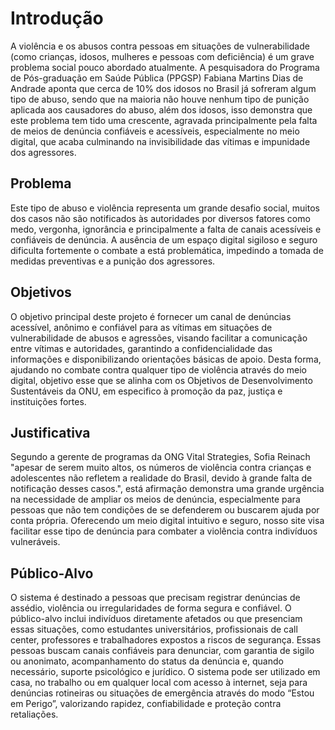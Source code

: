 # Introdução

A violência e os abusos contra pessoas em situações de vulnerabilidade (como crianças, idosos, mulheres e pessoas com deficiência) é um grave problema social pouco abordado atualmente. A pesquisadora do Programa de Pós-graduação em Saúde Pública (PPGSP) Fabiana Martins Dias de Andrade aponta que cerca de 10% dos idosos no Brasil já sofreram algum tipo de abuso, sendo que na maioria não houve nenhum tipo de punição aplicada aos causadores do abuso, além dos idosos, isso demonstra que este problema tem tido uma crescente, agravada principalmente pela falta de meios de denúncia confiáveis e acessíveis, especialmente no meio digital, que acaba culminando na invisibilidade das vítimas e impunidade dos agressores.

## Problema
Este tipo de abuso e violência representa um grande desafio social, muitos dos casos não são notificados às autoridades por diversos fatores como medo, vergonha, ignorância e principalmente a falta de canais acessíveis e confiáveis de denúncia. A ausência de um espaço digital sigiloso e seguro dificulta fortemente o combate a está problemática, impedindo a tomada de medidas preventivas e a punição dos agressores.

## Objetivos

O objetivo principal deste projeto é fornecer um canal de denúncias acessível, anônimo e confiável para as vítimas em situações de vulnerabilidade de abusos e agressões, visando facilitar a comunicação entre vítimas e autoridades, garantindo a confidencialidade das informações e disponibilizando orientações básicas de apoio. Desta forma, ajudando no combate contra qualquer tipo de violência através do meio digital, objetivo esse que se alinha com os Objetivos de Desenvolvimento Sustentáveis da ONU, em especifico à promoção da paz, justiça e instituições fortes.


## Justificativa

Segundo a gerente de programas da ONG Vital Strategies, Sofia Reinach "apesar de serem muito altos, os números de violência contra crianças e adolescentes não refletem a realidade do Brasil, devido à grande falta de notificação desses casos.", está afirmação demonstra uma grande urgência na necessidade de ampliar os meios de denúncia, especialmente para pessoas que não tem condições de se defenderem ou buscarem ajuda por conta própria. Oferecendo um meio digital intuitivo e seguro, nosso site visa facilitar esse tipo de denúncia para combater a violência contra indivíduos vulneráveis.


## Público-Alvo

O sistema é destinado a pessoas que precisam registrar denúncias de assédio, violência ou irregularidades de forma segura e confiável. O público-alvo inclui indivíduos diretamente afetados ou que presenciam essas situações, como estudantes universitários, profissionais de call center, professores e trabalhadores expostos a riscos de segurança. Essas pessoas buscam canais confiáveis para denunciar, com garantia de sigilo ou anonimato, acompanhamento do status da denúncia e, quando necessário, suporte psicológico e jurídico. O sistema pode ser utilizado em casa, no trabalho ou em qualquer local com acesso à internet, seja para denúncias rotineiras ou situações de emergência através do modo “Estou em Perigo”, valorizando rapidez, confiabilidade e proteção contra retaliações.
